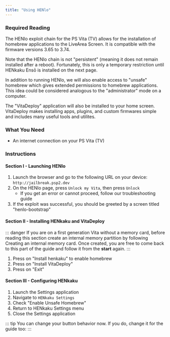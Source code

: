 ```yaml
---
title: "Using HENlo"
---
```


### Required Reading

The HENlo exploit chain for the PS Vita (TV) allows for the installation of homebrew applications to the LiveArea Screen. It is compatible with the firmware versions 3.65 to 3.74.

Note that the HENlo chain is not "persistent" (meaning it does not remain installed after a reboot). Fortunately, this is only a temporary restriction until HENkaku Ensō is installed on the next page.

In addition to running HENlo, we will also enable access to "unsafe" homebrew which gives extended permissions to homebrew applications. This idea could be considered analogous to the "administrator" mode on a computer.

The "VitaDeploy" application will also be installed to your home screen. VitaDeploy makes installing apps, plugins, and custom firmwares simple and includes many useful tools and utilites.

### What You Need

* An internet connection on your PS Vita (TV)

### Instructions

#### Section I - Launching HENlo

1. Launch the browser and go to the following URL on your device: `http://jailbreak.psp2.dev`
1. On the HENlo page, press `Unlock my Vita`, then press `Unlock`
    + If you get an error or cannot proceed, follow our <router-link to="troubleshooting#a-browser-based-exploit-is-not-working">troubleshooting guide</router-link>
1. If the exploit was successful, you should be greeted by a screen titled "henlo-bootstrap"

#### Section II - Installing HENkaku and VitaDeploy

::: danger
If you are on a first generation Vita without a memory card, before reading this section create an internal memory partition by following <router-link to="creating-an-internal-memory-card">Creating an internal memory card</router-link>. Once created, you are free to come back to this part of the guide and follow it from the **start** again. 
:::

1. Press <Btn btn="confirm" /> on "Install henkaku" to enable homebrew
1. Press <Btn btn="confirm" /> on "Install VitaDeploy"
1. Press <Btn btn="confirm" /> on "Exit"

#### Section III - Configuring HENkaku

1. Launch the Settings application
1. Navigate to `HENkaku Settings`
1. Check "Enable Unsafe Homebrew"
1. Return to HENkaku Settings menu
1. Close the Settings application

::: tip
You can change your <Btn btn="circle" /> button behavior now. If you do, change it for the guide too: <BtnToggler />
:::
